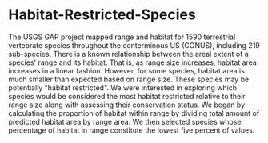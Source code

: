 # Habitat-Restricted-Species

The USGS GAP project mapped range and habitat for 1590 terrestrial vertebrate species throughout the conterminous US (CONUS), including 219 sub-species. There is a known relationship between the areal extent of a species' range and its habitat. That is, as range size increases, habitat area increases in a linear fashion. However, for some species, habitat area is much smaller than expected based on range size. These species may be potentially "habitat restricted". We were interested in exploring which species would be considered the most habitat restricted relative to their range size along with assessing their conservation status. We began by calculating the proportion of habitat within range by dividing total amount of predicted habitat area by range area. We then selected species whose percentage of habitat in range constitute the lowest five percent of values. 
